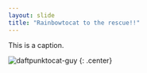 ```yaml
---
layout: slide
title: "Rainbowtocat to the rescue!!"
---
```


This is a caption.

![daftpunktocat-guy](https://octodex.github.com/images/daftpunktocat-guy.gif)
{: .center}
